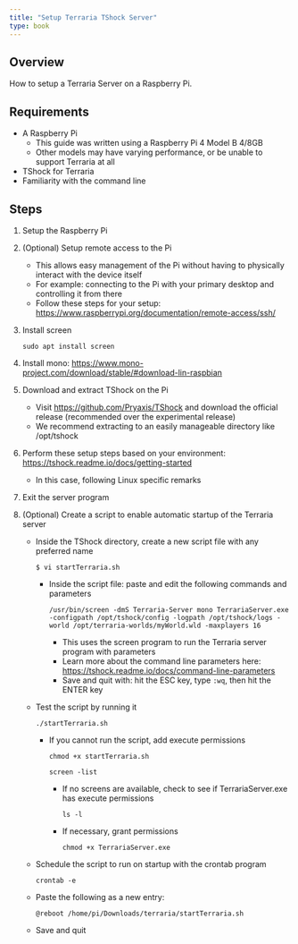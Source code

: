 ```yaml
---
title: "Setup Terraria TShock Server"
type: book
---
```


## Overview

How to setup a Terraria Server on a Raspberry Pi.

## Requirements

- A Raspberry Pi
  - This guide was written using a Raspberry Pi 4 Model B 4/8GB
  - Other models may have varying performance, or be unable to support Terraria at all
- TShock for Terraria
- Familiarity with the command line

## Steps

1. Setup the Raspberry Pi
2. (Optional) Setup remote access to the Pi
   - This allows easy management of the Pi without having to physically interact with the device itself
   - For example: connecting to the Pi with your primary desktop and controlling it from there
   - Follow these steps for your setup: https://www.raspberrypi.org/documentation/remote-access/ssh/
3. Install screen

   `sudo apt install screen`

4. Install mono: https://www.mono-project.com/download/stable/#download-lin-raspbian
5. Download and extract TShock on the Pi
   - Visit https://github.com/Pryaxis/TShock and download the official release (recommended over the experimental release)
   - We recommend extracting to an easily manageable directory like /opt/tshock
6. Perform these setup steps based on your environment: https://tshock.readme.io/docs/getting-started
   - In this case, following Linux specific remarks
7. Exit the server program
8. (Optional) Create a script to enable automatic startup of the Terraria server

   - Inside the TShock directory, create a new script file with any preferred name

     `$ vi startTerraria.sh`

     - Inside the script file: paste and edit the following commands and parameters

       `/usr/bin/screen -dmS Terraria-Server mono TerrariaServer.exe -configpath /opt/tshock/config -logpath /opt/tshock/logs -world /opt/terraria-worlds/myWorld.wld -maxplayers 16`

       - This uses the screen program to run the Terraria server program with parameters
       - Learn more about the command line parameters here: https://tshock.readme.io/docs/command-line-parameters
       - Save and quit with: hit the ESC key, type `:wq`, then hit the ENTER key

   - Test the script by running it

     `./startTerraria.sh`

     - If you cannot run the script, add execute permissions

       `chmod +x startTerraria.sh`

       `screen -list`

       - If no screens are available, check to see if TerrariaServer.exe has execute permissions

         `ls -l`

       - If necessary, grant permissions

         `chmod +x TerrariaServer.exe`

   - Schedule the script to run on startup with the crontab program

     `crontab -e`

   - Paste the following as a new entry:

     `@reboot /home/pi/Downloads/terraria/startTerraria.sh`

   - Save and quit
